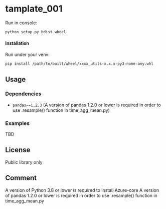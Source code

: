 # tamplate_001

Run in console:
```bash
python setup.py bdist_wheel
```

#### Installation
Run under your venv:
```bash
pip install /path/to/built/wheel/xxxx_utils-x.x.x-py3-none-any.whl
```

## Usage
### Dependencies
- `pandas~=1.2.3` (A version of pandas 1.2.0 or lower is required in order to use .resample() function in time_agg_mean.py)
 
### Examples
TBD

## License
Public library only  

## Comment
A version of Python 3.8 or lower is required to install Azure-core
A version of pandas 1.2.0 or lower is required in order to use .resample() function in time_agg_mean.py
